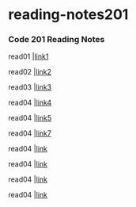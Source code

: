# reading-notes201

### Code 201 Reading Notes



 read01 |[link1](/read01.md)
 
 read02 |[link2](/read02.md)
 
 read03 |[link3](/read03.md)
 
 read04 |[link4](/read04.md)
 
  read04 |[link5](/read05.md)
  
  read04 |[link7](/read07.md)
  
  read04 |[link](read07)
  
  read04 |[link](read08)
  
  read04 |[link](read09)
  
  read04 |[link](read10)
 






